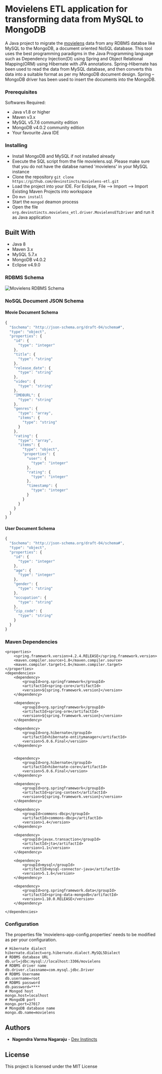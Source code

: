 # Movielens ETL application for transforming data from MySQL to MongoDB
A Java project to migrate the [movielens](https://grouplens.org/datasets/movielens/100k/) data from any RDBMS databse like MySQL to the MongoDB, a document oriented NoSQL database. This tool uses the best programming paradigms in the Java Programming language such as Dependency Injection(DI) using Spring and Object Relational Mapping(ORM) using Hibernate with JPA annotations. Spring-Hibernate has been used to read the data from MySQL database, and then converts this data into a suitable format as per my MongoDB document design. Spring – MongoDB driver has been used to insert the documents into the MongoDB.
### Prerequisites

Softwares Required:
* Java v1.8 or higher
* Maven v3.x
* MySQL v5.7.6 community edition
* MongoDB v4.0.2 community edition
* Your favourite Java IDE

### Installing

* Install MongoDB and MySQL if not installed already
* Execute the SQL script from the file movielens.sql. Please make sure that you do not have the databse named 'movielens' in your MySQL instance
* Clone the repository `git clone https://github.com/devinstincts/movielens-etl.git`
* Load the project into your IDE.
For Eclipse, File --> Import --> Import Existing Maven Projects into workspace
* Do `mvn install`
* Start the `mongod` deamon process
* Open the file `org.devinstincts.movielens_etl.driver.MovielensETLDriver` and run it as Java application

## Built With
* Java 8
* Maven 3.x
* MySQL 5.7.x
* MongoDB v4.0.2
* Eclipse v4.9.0

### RDBMS Schema

![Movielens RDBMS Schema](https://image.ibb.co/iMKBQk/movielens_mysql.jpg)

### NoSQL Document JSON Schema

#### Movie Document Schema


```javascript
{
  "$schema": "http://json-schema.org/draft-04/schema#",
  "type": "object",
  "properties": {
    "id": {
      "type": "integer"
    },
    "title": {
      "type": "string"
    },
    "release_date": {
      "type": "string"
    },
    "video": {
      "type": "string"
    },
    "IMDBURL": {
      "type": "string"
    },
    "genres": {
      "type": "array",
      "items": {
        "type": "string"
      }
    },
    "rating": {
      "type": "array",
      "items": {
        "type": "object",
        "properties": {
          "user": {
            "type": "integer"
          },
          "rating": {
            "type": "integer"
          },
          "timestamp": {
            "type": "integer"
          }
        }
      }
    }
  }
}
```

#### User Document Schema


```javascript
{
  "$schema": "http://json-schema.org/draft-04/schema#",
  "type": "object",
  "properties": {
    "id": {
      "type": "integer"
    },
    "age": {
      "type": "integer"
    },
    "gender": {
      "type": "string"
    },
    "occupation": {
      "type": "string"
    },
    "zip_code": {
      "type": "string"
    }
  }
}
```

### Maven Dependencies


```
<properties>
	<spring.framework.version>4.2.4.RELEASE</spring.framework.version>
	<maven.compiler.source>1.8</maven.compiler.source>
	<maven.compiler.target>1.8</maven.compiler.target>
</properties>
<dependencies>
	<dependency>
		<groupId>org.springframework</groupId>
		<artifactId>spring-core</artifactId>
		<version>${spring.framework.version}</version>
	</dependency>

	<dependency>
		<groupId>org.springframework</groupId>
		<artifactId>spring-orm</artifactId>
		<version>${spring.framework.version}</version>
	</dependency>

	<dependency>
		<groupId>org.hibernate</groupId>
		<artifactId>hibernate-entitymanager</artifactId>
		<version>5.0.6.Final</version>
	</dependency>


	<dependency>
		<groupId>org.hibernate</groupId>
		<artifactId>hibernate-core</artifactId>
		<version>5.0.6.Final</version>
	</dependency>

	<dependency>
		<groupId>org.springframework</groupId>
		<artifactId>spring-context</artifactId>
		<version>${spring.framework.version}</version>
	</dependency>

	<dependency>
		<groupId>commons-dbcp</groupId>
		<artifactId>commons-dbcp</artifactId>
		<version>1.4</version>
	</dependency>

	<dependency>
		<groupId>javax.transaction</groupId>
		<artifactId>jta</artifactId>
		<version>1.1</version>
	</dependency>

	<dependency>
		<groupId>mysql</groupId>
		<artifactId>mysql-connector-java</artifactId>
		<version>5.1.6</version>
	</dependency>

	<dependency>
		<groupId>org.springframework.data</groupId>
		<artifactId>spring-data-mongodb</artifactId>
		<version>1.10.0.RELEASE</version>
	</dependency>

</dependencies>
```

### Configuration

The properties file 'movielens-app-config.properties' needs to be modified as per your configuration.
```
# Hibernate dialect
hibernate.dialect=org.hibernate.dialect.MySQL5Dialect
# RDBMS database URL
db.url=jdbc:mysql://localhost:3306/movielens
# RDBMS driver name
db.driver.classname=com.mysql.jdbc.Driver
# RDBMS Username
db.username=root
# RDBMS password
db.password=****
# Mongod host
mongo.host=localhost
# MongoDB port
mongo.port=27017
# MongoDB database name
mongo.db.name=movielens
```

## Authors

* **Nagendra Varma Nagaraju** - [Dev Instincts](https://devinstincts.com)

## License

This project is licensed under the MIT License



